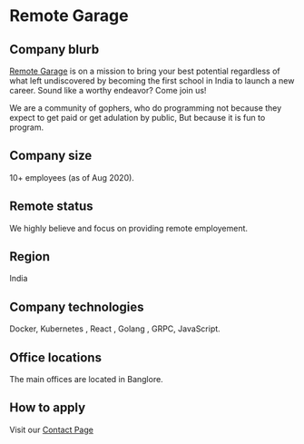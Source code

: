 
# Remote Garage

## Company blurb

[Remote Garage](http://www.remotegarage.club/) is on a mission to bring your best potential regardless of what left undiscovered by becoming the first school in India to launch a new career. Sound like a worthy endeavor? Come join us!

We are a community of gophers, who do programming not because they expect to get paid or get adulation by public, But because it is fun to program.


## Company size

10+ employees (as of Aug 2020).

## Remote status

We highly believe and focus on providing remote employement.

## Region

India

## Company technologies

Docker, Kubernetes , React , Golang , GRPC, JavaScript.

## Office locations

The main offices are located in Banglore.

## How to apply

Visit our [Contact Page](http://www.remotegarage.club/?page_id=419/)
